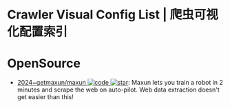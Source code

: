 # Crawler Visual Config List | 爬虫可视化配置索引

# OpenSource

- [2024~getmaxun/maxun ![code](https://ng-tech.icu/assets/code.svg) ![star](https://img.shields.io/github/stars/getmaxun/maxun)](https://github.com/getmaxun/maxun): Maxun lets you train a robot in 2 minutes and scrape the web on auto-pilot. Web data extraction doesn't get easier than this!
